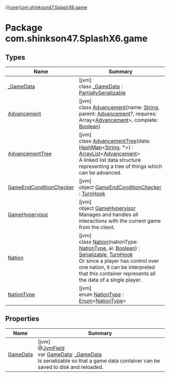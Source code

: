 //[core](../../index.md)/[com.shinkson47.SplashX6.game](index.md)

# Package com.shinkson47.SplashX6.game

## Types

| Name | Summary |
|---|---|
| [_GameData](_-game-data/index.md) | [jvm]<br>class [_GameData](_-game-data/index.md) : [PartiallySerializable](../com.shinkson47.SplashX6.utility/-partially-serializable/index.md) |
| [Advancement](-advancement/index.md) | [jvm]<br>class [Advancement](-advancement/index.md)(name: [String](https://kotlinlang.org/api/latest/jvm/stdlib/kotlin/-string/index.html), parent: [Advancement](-advancement/index.md)?, requires: Array&lt;[Advancement](-advancement/index.md)&gt;, complete: [Boolean](https://kotlinlang.org/api/latest/jvm/stdlib/kotlin/-boolean/index.html)) |
| [AdvancementTree](-advancement-tree/index.md) | [jvm]<br>class [AdvancementTree](-advancement-tree/index.md)(data: [HashMap](https://kotlinlang.org/api/latest/jvm/stdlib/kotlin.collections/-hash-map/index.html)&lt;[String](https://kotlinlang.org/api/latest/jvm/stdlib/kotlin/-string/index.html), *&gt;) : [ArrayList](https://docs.oracle.com/javase/8/docs/api/java/util/ArrayList.html)&lt;[Advancement](-advancement/index.md)&gt; <br>A linked list data structure representing a tree of things which can be advanced. |
| [GameEndConditionChecker](-game-end-condition-checker/index.md) | [jvm]<br>object [GameEndConditionChecker](-game-end-condition-checker/index.md) : [TurnHook](../com.shinkson47.SplashX6.utility/-turn-hook/index.md) |
| [GameHypervisor](-game-hypervisor/index.md) | [jvm]<br>object [GameHypervisor](-game-hypervisor/index.md)<br>Manages and handles all interactions with the current game from the client. |
| [Nation](-nation/index.md) | [jvm]<br>class [Nation](-nation/index.md)(nationType: [NationType](-nation-type/index.md), ai: [Boolean](https://kotlinlang.org/api/latest/jvm/stdlib/kotlin/-boolean/index.html)) : [Serializable](https://docs.oracle.com/javase/8/docs/api/java/io/Serializable.html), [TurnHook](../com.shinkson47.SplashX6.utility/-turn-hook/index.md)<br>Or since a player has control over one nation, it can be interpreted that this container represents all the data of a single player. |
| [NationType](-nation-type/index.md) | [jvm]<br>enum [NationType](-nation-type/index.md) : [Enum](https://kotlinlang.org/api/latest/jvm/stdlib/kotlin/-enum/index.html)&lt;[NationType](-nation-type/index.md)&gt; |

## Properties

| Name | Summary |
|---|---|
| [GameData](-game-data.md) | [jvm]<br>@[JvmField](https://kotlinlang.org/api/latest/jvm/stdlib/kotlin.jvm/-jvm-field/index.html)<br>var [GameData](-game-data.md): [_GameData](_-game-data/index.md)<br>Is serializable so that a game data container can be saved to disk and reloaded. |
